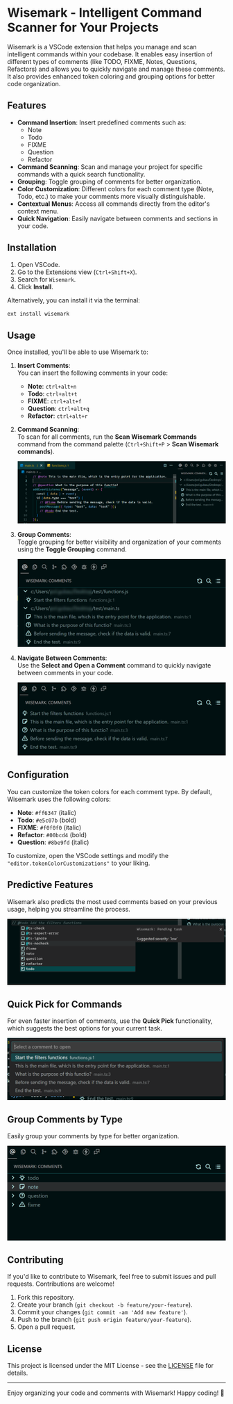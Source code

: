 # Wisemark - Intelligent Command Scanner for Your Projects

Wisemark is a VSCode extension that helps you manage and scan intelligent commands within your codebase. It enables easy insertion of different types of comments (like TODO, FIXME, Notes, Questions, Refactors) and allows you to quickly navigate and manage these comments. It also provides enhanced token coloring and grouping options for better code organization.

## Features

- **Command Insertion**: Insert predefined comments such as:
  - Note
  - Todo
  - FIXME
  - Question
  - Refactor
- **Command Scanning**: Scan and manage your project for specific commands with a quick search functionality.
- **Grouping**: Toggle grouping of comments for better organization.
- **Color Customization**: Different colors for each comment type (Note, Todo, etc.) to make your comments more visually distinguishable.
- **Contextual Menus**: Access all commands directly from the editor's context menu.
- **Quick Navigation**: Easily navigate between comments and sections in your code.

## Installation

1. Open VSCode.
2. Go to the Extensions view (`Ctrl+Shift+X`).
3. Search for `Wisemark`.
4. Click **Install**.

Alternatively, you can install it via the terminal:

``` bash
ext install wisemark
``` 

## Usage

Once installed, you'll be able to use Wisemark to:

1. **Insert Comments**:  
   You can insert the following comments in your code:
   - **Note**: `ctrl+alt+n`
   - **Todo**: `ctrl+alt+t`
   - **FIXME**: `ctrl+alt+f`
   - **Question**: `ctrl+alt+q`
   - **Refactor**: `ctrl+alt+r`

2. **Command Scanning**:  
   To scan for all comments, run the **Scan Wisemark Commands** command from the command palette (`Ctrl+Shift+P` > **Scan Wisemark commands**).

   ![Scan Command](public/example.png)

3. **Group Comments**:  
   Toggle grouping for better visibility and organization of your comments using the **Toggle Grouping** command.

   ![Grouping Command](public/fileGroup.png)

4. **Navigate Between Comments**:  
   Use the **Select and Open a Comment** command to quickly navigate between comments in your code.

   ![Navigate Comments](public/list.png)

## Configuration

You can customize the token colors for each comment type. By default, Wisemark uses the following colors:

- **Note**: `#ff6347` (italic)
- **Todo**: `#e5c07b` (bold)
- **FIXME**: `#f0f0f0` (italic)
- **Refactor**: `#00bcd4` (bold)
- **Question**: `#8be9fd` (italic)

To customize, open the VSCode settings and modify the `"editor.tokenColorCustomizations"` to your liking.

## Predictive Features

Wisemark also predicts the most used comments based on your previous usage, helping you streamline the process.

![Predictive Feature](public/predict.png)

## Quick Pick for Commands

For even faster insertion of comments, use the **Quick Pick** functionality, which suggests the best options for your current task.

![Quick Pick](public/quickpick.png)

## Group Comments by Type

Easily group your comments by type for better organization.

![Group Comments](public/typeGroup.png)

## Contributing

If you'd like to contribute to Wisemark, feel free to submit issues and pull requests. Contributions are welcome!

1. Fork this repository.
2. Create your branch (`git checkout -b feature/your-feature`).
3. Commit your changes (`git commit -am 'Add new feature'`).
4. Push to the branch (`git push origin feature/your-feature`).
5. Open a pull request.

## License

This project is licensed under the MIT License - see the [LICENSE](LICENSE) file for details.

---

Enjoy organizing your code and comments with Wisemark! Happy coding! 🧠
